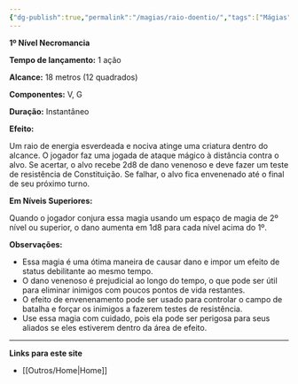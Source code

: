 ```yaml
---
{"dg-publish":true,"permalink":"/magias/raio-doentio/","tags":["Mágias"],"created":"2024-07-23T22:50:33.768-03:00"}
---
```



**1º Nível Necromancia**

**Tempo de lançamento:** 1 ação

**Alcance:** 18 metros (12 quadrados)

**Componentes:** V, G

**Duração:** Instantâneo

**Efeito:**

Um raio de energia esverdeada e nociva atinge uma criatura dentro do alcance. O jogador faz uma jogada de ataque mágico à distância contra o alvo. Se acertar, o alvo recebe 2d8 de dano venenoso e deve fazer um teste de resistência de Constituição. Se falhar, o alvo fica envenenado até o final de seu próximo turno.

**Em Níveis Superiores:**

Quando o jogador conjura essa magia usando um espaço de magia de 2º nível ou superior, o dano aumenta em 1d8 para cada nível acima do 1º.

**Observações:**

- Essa magia é uma ótima maneira de causar dano e impor um efeito de status debilitante ao mesmo tempo.
- O dano venenoso é prejudicial ao longo do tempo, o que pode ser útil para eliminar inimigos com poucos pontos de vida restantes.
- O efeito de envenenamento pode ser usado para controlar o campo de batalha e forçar os inimigos a fazerem testes de resistência.
- Use essa magia com cuidado, pois ela pode ser perigosa para seus aliados se eles estiverem dentro da área de efeito.

___
**Links para este site**  
- [[Outros/Home\|Home]]